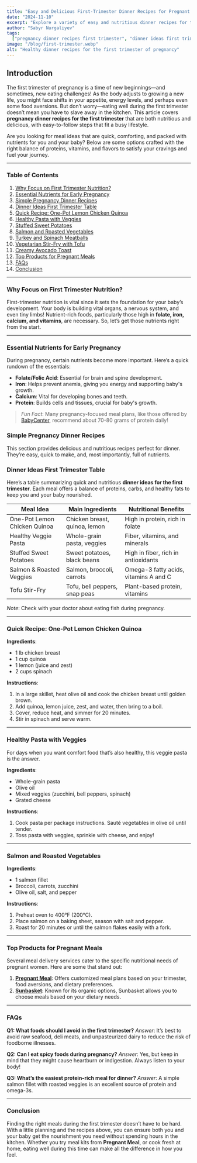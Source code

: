 ```yaml
---
title: "Easy and Delicious First-Trimester Dinner Recipes for Pregnant Moms"
date: "2024-11-10"
excerpt: "Explore a variety of easy and nutritious dinner recipes for the first trimester of pregnancy, ensuring both taste and nourishment for you and your growing baby."
author: "Sabyr Nurgaliyev"
tags:
  ["pregnancy dinner recipes first trimester", "dinner ideas first trimester", "pregnancy recipes first trimester", "pregnant meal"]
image: "/blog/first-trimester.webp"
alt: "Healthy dinner recipes for the first trimester of pregnancy"
---
```


## Introduction

The first trimester of pregnancy is a time of new beginnings—and sometimes, new eating challenges! As the body adjusts to growing a new life, you might face shifts in your appetite, energy levels, and perhaps even some food aversions. But don’t worry—eating well during the first trimester doesn’t mean you have to slave away in the kitchen. This article covers **pregnancy dinner recipes for the first trimester** that are both nutritious and delicious, with easy-to-follow steps that fit a busy lifestyle.

Are you looking for meal ideas that are quick, comforting, and packed with nutrients for you and your baby? Below are some options crafted with the right balance of proteins, vitamins, and flavors to satisfy your cravings and fuel your journey.

---

### Table of Contents

1. [Why Focus on First Trimester Nutrition?](#why-focus-on-first-trimester-nutrition)
2. [Essential Nutrients for Early Pregnancy](#essential-nutrients-for-early-pregnancy)
3. [Simple Pregnancy Dinner Recipes](#simple-pregnancy-dinner-recipes)
4. [Dinner Ideas First Trimester Table](#dinner-ideas-first-trimester-table)
5. [Quick Recipe: One-Pot Lemon Chicken Quinoa](#quick-recipe-one-pot-lemon-chicken-quinoa)
6. [Healthy Pasta with Veggies](#healthy-pasta-with-veggies)
7. [Stuffed Sweet Potatoes](#stuffed-sweet-potatoes)
8. [Salmon and Roasted Vegetables](#salmon-and-roasted-vegetables)
9. [Turkey and Spinach Meatballs](#turkey-and-spinach-meatballs)
10. [Vegetarian Stir-Fry with Tofu](#vegetarian-stir-fry-with-tofu)
11. [Creamy Avocado Toast](#creamy-avocado-toast)
12. [Top Products for Pregnant Meals](#top-products-for-pregnant-meals)
13. [FAQs](#faqs)
14. [Conclusion](#conclusion)

---

### Why Focus on First Trimester Nutrition?

First-trimester nutrition is vital since it sets the foundation for your baby’s development. Your body is building vital organs, a nervous system, and even tiny limbs! Nutrient-rich foods, particularly those high in **folate, iron, calcium, and vitamins**, are necessary. So, let’s get those nutrients right from the start.

---

### Essential Nutrients for Early Pregnancy

During pregnancy, certain nutrients become more important. Here’s a quick rundown of the essentials:

- **Folate/Folic Acid**: Essential for brain and spine development.
- **Iron**: Helps prevent anemia, giving you energy and supporting baby's growth.
- **Calcium**: Vital for developing bones and teeth.
- **Protein**: Builds cells and tissues, crucial for baby's growth.

> *Fun Fact*: Many pregnancy-focused meal plans, like those offered by [BabyCenter](https://www.babycenter.com/), recommend about 70-80 grams of protein daily!

### Simple Pregnancy Dinner Recipes

This section provides delicious and nutritious recipes perfect for dinner. They’re easy, quick to make, and, most importantly, full of nutrients. 

### Dinner Ideas First Trimester Table

Here’s a table summarizing quick and nutritious **dinner ideas for the first trimester**. Each meal offers a balance of proteins, carbs, and healthy fats to keep you and your baby nourished.

| Meal Idea                    | Main Ingredients                 | Nutritional Benefits                       |
|------------------------------|----------------------------------|--------------------------------------------|
| One-Pot Lemon Chicken Quinoa | Chicken breast, quinoa, lemon    | High in protein, rich in folate            |
| Healthy Veggie Pasta         | Whole-grain pasta, veggies       | Fiber, vitamins, and minerals              |
| Stuffed Sweet Potatoes       | Sweet potatoes, black beans      | High in fiber, rich in antioxidants        |
| Salmon & Roasted Veggies     | Salmon, broccoli, carrots        | Omega-3 fatty acids, vitamins A and C      |
| Tofu Stir-Fry                | Tofu, bell peppers, snap peas    | Plant-based protein, vitamins              |

*Note*: Check with your doctor about eating fish during pregnancy.

---

### Quick Recipe: One-Pot Lemon Chicken Quinoa

**Ingredients**:
- 1 lb chicken breast
- 1 cup quinoa
- 1 lemon (juice and zest)
- 2 cups spinach

**Instructions**:
1. In a large skillet, heat olive oil and cook the chicken breast until golden brown.
2. Add quinoa, lemon juice, zest, and water, then bring to a boil.
3. Cover, reduce heat, and simmer for 20 minutes.
4. Stir in spinach and serve warm.

---

### Healthy Pasta with Veggies

For days when you want comfort food that’s also healthy, this veggie pasta is the answer.

**Ingredients**:
- Whole-grain pasta
- Olive oil
- Mixed veggies (zucchini, bell peppers, spinach)
- Grated cheese

**Instructions**:
1. Cook pasta per package instructions. Sauté vegetables in olive oil until tender.
2. Toss pasta with veggies, sprinkle with cheese, and enjoy!

---

### Salmon and Roasted Vegetables

**Ingredients**:
- 1 salmon fillet
- Broccoli, carrots, zucchini
- Olive oil, salt, and pepper

**Instructions**:
1. Preheat oven to 400°F (200°C).
2. Place salmon on a baking sheet, season with salt and pepper.
3. Roast for 20 minutes or until the salmon flakes easily with a fork.

---

### Top Products for Pregnant Meals

Several meal delivery services cater to the specific nutritional needs of pregnant women. Here are some that stand out:

1. **[Pregnant Meal](https://pregnantmeal.com)**: Offers customized meal plans based on your trimester, food aversions, and dietary preferences.
2. **[Sunbasket](https://www.sunbasket.com)**: Known for its organic options, Sunbasket allows you to choose meals based on your dietary needs.

---

### FAQs

**Q1: What foods should I avoid in the first trimester?**
*Answer*: It’s best to avoid raw seafood, deli meats, and unpasteurized dairy to reduce the risk of foodborne illnesses.

**Q2: Can I eat spicy foods during pregnancy?**
*Answer*: Yes, but keep in mind that they might cause heartburn or indigestion. Always listen to your body!

**Q3: What’s the easiest protein-rich meal for dinner?**
*Answer*: A simple salmon fillet with roasted veggies is an excellent source of protein and omega-3s.

---

### Conclusion

Finding the right meals during the first trimester doesn’t have to be hard. With a little planning and the recipes above, you can ensure both you and your baby get the nourishment you need without spending hours in the kitchen. Whether you try meal kits from **Pregnant Meal**, or cook fresh at home, eating well during this time can make all the difference in how you feel.


